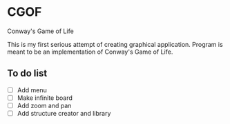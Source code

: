 CGOF
====

Conway's Game of Life

This is my first serious attempt of creating graphical application.
Program is meant to be an implementation of Conway's Game of Life.

## To do list
- [ ] Add menu
- [ ] Make infinite board
- [ ] Add zoom and pan
- [ ] Add structure creator and library
